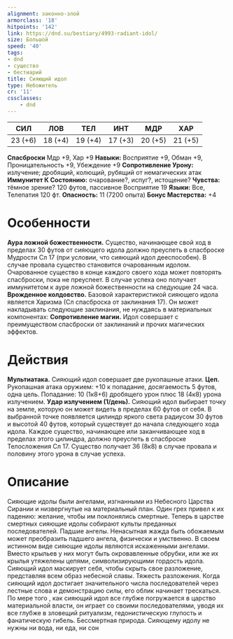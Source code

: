 ```yaml
---
alignment: законно-злой
armorclass: '18'
hitpoints: '142'
link: https://dnd.su/bestiary/4993-radiant-idol/
size: Большой
speed: '40'
tags:
- dnd
- существо
- бестиарий
title: Сияющий идол
type: Небожитель
cr: '11'
cssclasses:
    - dnd
---
```



| СИЛ | ЛОВ | ТЕЛ | ИНТ | МДР | ХАР |
|---|---|---|---|---|---|
| 23 (+6) | 18 (+4) | 19 (+4) | 17 (+3) | 20 (+5) | 21 (+5) |
**Спасброски** Мдр +9, Хар +9
**Навыки:** Восприятие +9, Обман +9, Проницательность +9, Убеждение +9
**Сопротивление Урону:** излучение; дробящий, колющий, рубящий от немагических атак
**Иммунитет К Состоянию:** очарование?, испуг?, истощение?
**Чувства:** тёмное зрение? 120 футов, пассивное Восприятие 19
**Языки:** Все, Телепатия 120 фт.
**Опасность:** 11 (7200 опыта)
**Бонус Мастерства:** +4


# Особенности
**Аура ложной божественности.** Существо, начинающее свой ход в пределах 30 футов от сияющего идола должно преуспеть в спасброске Мудрости Сл 17 (при условии, что сияющий идол дееспособен). В случае провала существо становится очарованным идолом. Очарованное существо в конце каждого своего хода может повторять спасброски, пока не преуспеет. В случае успеха оно получает иммунитетом к ауре ложной божественности на следующие 24 часа.
**Врожденное колдовство.** Базовой характеристикой сияющего идола является Харизма (Сл спасброска от заклинания 17). Он может накладывать следующие заклинания, не нуждаясь в материальных компонентах:
**Сопротивление магии.** Идол совершает с преимуществом спасброски от заклинаний и прочих магических эффектов.


# Действия
**Мультиатака.** Сияющий идол совершает две рукопашные атаки.
**Цеп.** Рукопашная атака оружием: +10 к попадание, досягаемость 5 футов, одна цель. Попадание: 10 (1к8+6) дробящего урон плюс 18 (4к8) урона излучением.
**Удар излучением (1/день).** Сияющий идол выбирает точку на земле, которую он может видеть в пределах 60 футов от себя. В выбранной точке появляется цилиндр яркого света радиусом 30 футов и высотой 40 футов, который существует до начала следующего хода идола. Каждое существо, начинающее или заканчивающее ход в пределах этого цилиндра, должно преуспеть в спасброске Телосложения Сл 17. Существо получает 36 (8к8) в случае провала и половину этого урона в случае успеха.


# Описание
Сияющие идолы были ангелами, изгнанными из Небесного Царства Сирании и низвергнутые на материальный план. Один грех привел к их падению: желание, чтобы им поклонялись смертные. Теперь в царстве смертных сияющие идолы собирают культы преданных последователей. Падшие ангелы. Ненасытная жажда быть обожаемым может преобразить падшего ангела, физически и умственно. В своем истинном виде сияющие идолы являются искаженными ангелами. Вместо крыльев у них могут быть окровавленные обрубки, или же их крылья утяжелены цепями, символизирующими гордость идола. Сияющий идол маскирует себя, чтобы скрыть свое разложение, представляя всем образ небесной славы. Тяжесть разложения. Когда сияющий идол достигает значительного числа последователей через лестные слова и демонстрацию силы, его облик начинает трескаться. По мере того , как сияющий идол все глубже погружается в царство материальной власти, он играет со своими последователями, уводя их все глубже в зловещий ритуализм, гедонистическую глупость и фанатическую гибель. Бессмертная природа. Сияющему идолу не нужны ни вода, ни еда, ни сон